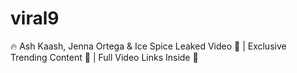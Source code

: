 # viral9
🔥 Ash Kaash, Jenna Ortega &amp; Ice Spice Leaked Video 🔞 | Exclusive Trending Content 📱 | Full Video Links Inside 🌟
